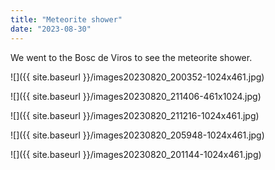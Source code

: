 ```yaml
---
title: "Meteorite shower"
date: "2023-08-30"
---
```


We went to the Bosc de Viros to see the meteorite shower.

![]({{ site.baseurl }}/images20230820_200352-1024x461.jpg)

![]({{ site.baseurl }}/images20230820_211406-461x1024.jpg)

![]({{ site.baseurl }}/images20230820_211216-1024x461.jpg)

![]({{ site.baseurl }}/images20230820_205948-1024x461.jpg)

![]({{ site.baseurl }}/images20230820_201144-1024x461.jpg)
